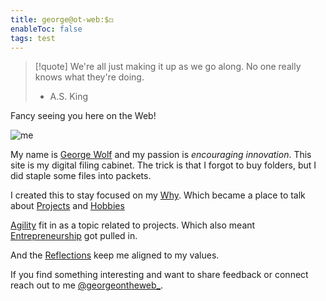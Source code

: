 ```yaml
---
title: george@ot-web:$◻️
enableToc: false
tags: test
---
```

> [!quote]
> We're all just making it up as 
> we go along. No one really knows 
> what they're doing.
>- A.S. King


Fancy seeing you here on the Web!

![me](https://i.ibb.co/2MycKDW/62-A4-E34-B-6-C02-47-FA-8-DD6-379-DAC7-DD624.jpg)

My name is [George Wolf](/notes/George%20Wolf.md) and my passion is <em>encouraging innovation</em>.
This site is my digital filing cabinet. 
The trick is that I forgot to buy folders, but I did staple some files into packets. 

I created this to stay focused on my [Why](/notes/why.md).
Which became a place to talk about [Projects](/notes/projects.md) and [Hobbies](/notes/hobbies.md)

[Agility](/notes/agility.md) fit in as a topic related to projects. Which also meant [Entrepreneurship](/notes/entrepreneurship.md) got pulled in.

And the [Reflections](/notes/reflections.md) keep me aligned to my values. 

If you find something interesting and want to share feedback or connect reach out to me [@georgeontheweb_](https://www.twitter.com/georgeontheweb_).
